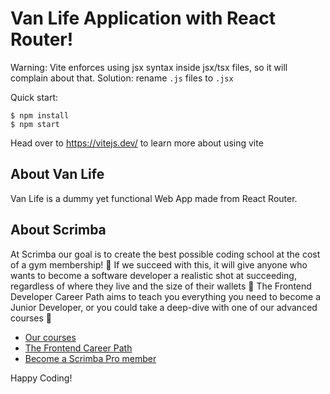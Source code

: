 # Van Life Application with React Router!

Warning: Vite enforces using jsx syntax inside jsx/tsx files, so it will complain about that. Solution: rename `.js` files to `.jsx` 

Quick start:

```
$ npm install
$ npm start
````

Head over to https://vitejs.dev/ to learn more about using vite

## About Van Life
Van Life is a dummy yet functional Web App made from React Router. 



## About Scrimba

At Scrimba our goal is to create the best possible coding school at the cost of a gym membership! 💜
If we succeed with this, it will give anyone who wants to become a software developer a realistic shot at succeeding, regardless of where they live and the size of their wallets 🎉
The Frontend Developer Career Path aims to teach you everything you need to become a Junior Developer, or you could take a deep-dive with one of our advanced courses 🚀

- [Our courses](https://scrimba.com/allcourses)
- [The Frontend Career Path](https://scrimba.com/learn/frontend)
- [Become a Scrimba Pro member](https://scrimba.com/pricing)

Happy Coding!
